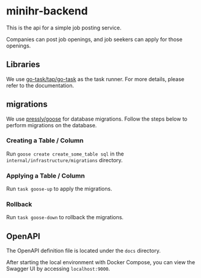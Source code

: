 # minihr-backend

This is the api for a simple job posting service.

Companies can post job openings, and job seekers can apply for those openings.

## Libraries

We use [go-task/tap/go-task](https://taskfile.dev/) as the task runner.
For more details, please refer to the documentation.

## migrations

We use [pressly/goose](https://github.com/pressly/goose) for database migrations.
Follow the steps below to perform migrations on the database.

### Creating a Table / Column

Run `goose create create_some_table sql` in the `internal/infrastructure/migrations` directory.

### Applying a Table / Column

Run `task goose-up` to apply the migrations.

### Rollback

Run `task goose-down` to rollback the migrations.

## OpenAPI

The OpenAPI definition file is located under the `docs` directory.

After starting the local environment with Docker Compose,
you can view the Swagger UI by accessing `localhost:9000`.
